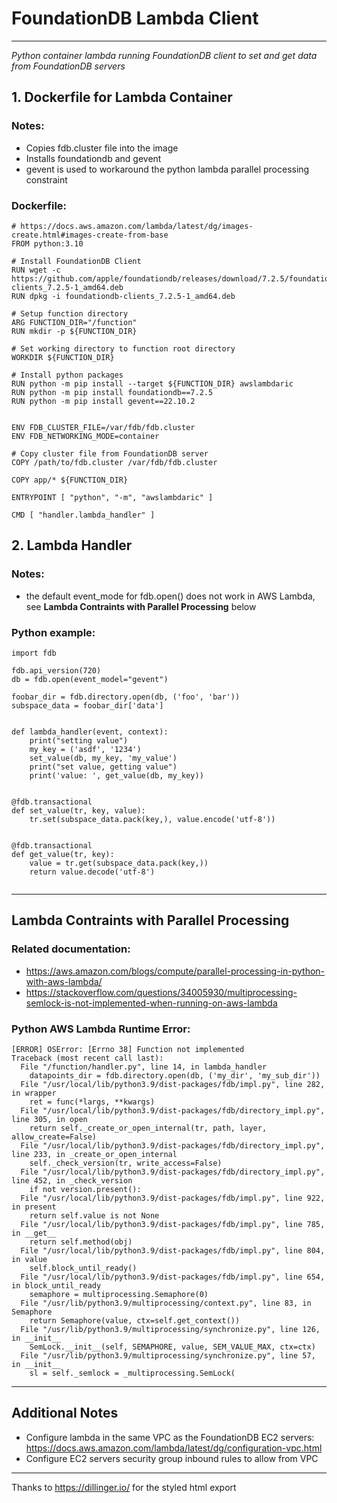 # FoundationDB Lambda Client
---
*Python container lambda running FoundationDB client to set and get data from FoundationDB servers*
## 1. Dockerfile for Lambda Container
### Notes:

* Copies fdb.cluster file into the image
* Installs foundationdb and gevent
* gevent is used to workaround the python lambda parallel processing constraint
### Dockerfile:
```
# https://docs.aws.amazon.com/lambda/latest/dg/images-create.html#images-create-from-base
FROM python:3.10

# Install FoundationDB Client
RUN wget -c https://github.com/apple/foundationdb/releases/download/7.2.5/foundationdb-clients_7.2.5-1_amd64.deb
RUN dpkg -i foundationdb-clients_7.2.5-1_amd64.deb

# Setup function directory
ARG FUNCTION_DIR="/function"
RUN mkdir -p ${FUNCTION_DIR}

# Set working directory to function root directory
WORKDIR ${FUNCTION_DIR}

# Install python packages
RUN python -m pip install --target ${FUNCTION_DIR} awslambdaric
RUN python -m pip install foundationdb==7.2.5
RUN python -m pip install gevent==22.10.2


ENV FDB_CLUSTER_FILE=/var/fdb/fdb.cluster
ENV FDB_NETWORKING_MODE=container

# Copy cluster file from FoundationDB server
COPY /path/to/fdb.cluster /var/fdb/fdb.cluster

COPY app/* ${FUNCTION_DIR}

ENTRYPOINT [ "python", "-m", "awslambdaric" ]

CMD [ "handler.lambda_handler" ]
```

## 2. Lambda Handler
### Notes:
* the default event_mode for fdb.open() does not work in AWS Lambda, see **Lambda Contraints with Parallel Processing** below

### Python example:
```
import fdb

fdb.api_version(720)
db = fdb.open(event_model="gevent")

foobar_dir = fdb.directory.open(db, ('foo', 'bar'))
subspace_data = foobar_dir['data']


def lambda_handler(event, context):
    print("setting value")
    my_key = ('asdf', '1234')
    set_value(db, my_key, 'my_value')
    print("set value, getting value")
    print('value: ', get_value(db, my_key))


@fdb.transactional
def set_value(tr, key, value):
    tr.set(subspace_data.pack(key,), value.encode('utf-8'))


@fdb.transactional
def get_value(tr, key):
    value = tr.get(subspace_data.pack(key,))
    return value.decode('utf-8')


```

---

## **Lambda Contraints with Parallel Processing**
### Related documentation:
* https://aws.amazon.com/blogs/compute/parallel-processing-in-python-with-aws-lambda/
* https://stackoverflow.com/questions/34005930/multiprocessing-semlock-is-not-implemented-when-running-on-aws-lambda

### Python AWS Lambda Runtime Error:
```
[ERROR] OSError: [Errno 38] Function not implemented
Traceback (most recent call last):
  File "/function/handler.py", line 14, in lambda_handler
    datapoints_dir = fdb.directory.open(db, ('my_dir', 'my_sub_dir'))
  File "/usr/local/lib/python3.9/dist-packages/fdb/impl.py", line 282, in wrapper
    ret = func(*largs, **kwargs)
  File "/usr/local/lib/python3.9/dist-packages/fdb/directory_impl.py", line 305, in open
    return self._create_or_open_internal(tr, path, layer, allow_create=False)
  File "/usr/local/lib/python3.9/dist-packages/fdb/directory_impl.py", line 233, in _create_or_open_internal
    self._check_version(tr, write_access=False)
  File "/usr/local/lib/python3.9/dist-packages/fdb/directory_impl.py", line 452, in _check_version
    if not version.present():
  File "/usr/local/lib/python3.9/dist-packages/fdb/impl.py", line 922, in present
    return self.value is not None
  File "/usr/local/lib/python3.9/dist-packages/fdb/impl.py", line 785, in __get__
    return self.method(obj)
  File "/usr/local/lib/python3.9/dist-packages/fdb/impl.py", line 804, in value
    self.block_until_ready()
  File "/usr/local/lib/python3.9/dist-packages/fdb/impl.py", line 654, in block_until_ready
    semaphore = multiprocessing.Semaphore(0)
  File "/usr/lib/python3.9/multiprocessing/context.py", line 83, in Semaphore
    return Semaphore(value, ctx=self.get_context())
  File "/usr/lib/python3.9/multiprocessing/synchronize.py", line 126, in __init__
    SemLock.__init__(self, SEMAPHORE, value, SEM_VALUE_MAX, ctx=ctx)
  File "/usr/lib/python3.9/multiprocessing/synchronize.py", line 57, in __init__
    sl = self._semlock = _multiprocessing.SemLock(
```
---
## **Additional Notes**
* Configure lambda in the same VPC as the FoundationDB EC2 servers: https://docs.aws.amazon.com/lambda/latest/dg/configuration-vpc.html
* Configure EC2 servers security group inbound rules to allow from VPC
---
Thanks to https://dillinger.io/ for the styled html export
